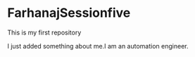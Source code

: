 # FarhanajSessionfive
This is my first repository



I just added something about me.I am an automation engineer.

